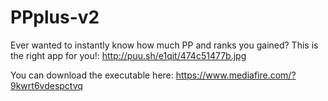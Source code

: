 PPplus-v2
=========

Ever wanted to instantly know how much PP and ranks you gained? This is the right app for you!: http://puu.sh/e1qit/474c51477b.jpg

You can download the executable here: https://www.mediafire.com/?9kwrt6vdespctvq

